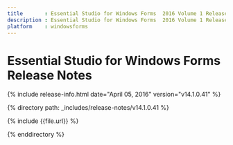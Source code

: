 ```yaml
---
title       : Essential Studio for Windows Forms  2016 Volume 1 Release Notes
description : Essential Studio for Windows Forms  2016 Volume 1 Release Notes
platform    : windowsforms
---
```


# Essential Studio for Windows Forms  Release Notes

{% include release-info.html date="April 05, 2016" version="v14.1.0.41" %} 

{% directory path: _includes/release-notes/v14.1.0.41 %}

{% include {{file.url}} %}

{% enddirectory %}